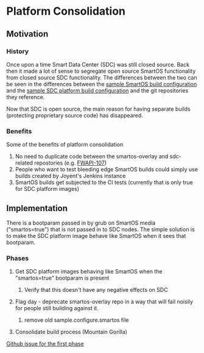 # Platform Consolidation

## Motivation

### History

Once upon a time Smart Data Center (SDC) was still closed source. Back
then it made a lot of sense to segregate open source SmartOS
functionality from closed source SDC functionality.
The differences between the two can be seen in the differences between
the [sample SmartOS build configuration](https://github.com/joyent/smartos-live/blob/master/sample.configure.smartos)
and the [sample SDC platform build configuration](https://github.com/joyent/smartos-live/blob/master/sample.configure.sdc)
and the git repositories they reference.

Now that SDC is open source, the main reason for having separate builds
(protecting proprietary source code) has disappeared.

### Benefits

Some of the benefits of platform consolidation

1. No need to duplicate code between the smartos-overlay and
    sdc-related repostories (e.g.
    [FWAPI-107](https://smartos.org/bugview/FWAPI-107))
2. People who want to test bleeding edge SmartOS builds could simply
    use builds created by Joyent's Jenkins instance
3. SmartOS builds get subjected to the CI tests (currently that is only
    true for SDC platform images)

## Implementation

There is a bootparam passed in by grub on SmartOS media ("smartos=true")
that is not passed in to SDC nodes.
The simple solution is to make the SDC platform image behave like
SmartOS when it sees that bootparam.

### Phases

1. Get SDC platform images behaving like SmartOS when the
    "smartos=true" bootparam is present
    1. Verify that this doesn't have any negative effects on SDC

2. Flag day - deprecate smartos-overlay repo in a way that will fail
    noisily for people still building against it.
    1. remove old sample.configure.smartos file

3. Consolidate build process (Mountain Gorilla)

[Github issue for the first
phase](https://github.com/joyent/sdc-platform/issues/3)
